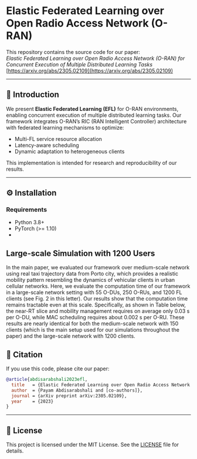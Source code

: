 # Elastic Federated Learning over Open Radio Access Network (O-RAN)  

This repository contains the source code for our paper:  
*Elastic Federated Learning over Open Radio Access Network (O-RAN) for Concurrent Execution of Multiple Distributed Learning Tasks*  
[https://arxiv.org/abs/2305.02109](https://arxiv.org/abs/2305.02109)

---

## 📖 Introduction  
We present **Elastic Federated Learning (EFL)** for O-RAN environments, enabling concurrent execution of multiple distributed learning tasks. Our framework integrates O-RAN’s RIC (RAN Intelligent Controller) architecture with federated learning mechanisms to optimize:  
- Multi-FL service resource allocation  
- Latency-aware scheduling  
- Dynamic adaptation to heterogeneous clients  

This implementation is intended for research and reproducibility of our results.  

---

## ⚙️ Installation  

### Requirements  
- Python 3.8+  
- PyTorch (>= 1.10)
- 

## Large-scale Simulation with 1200 Users

In the main paper, we evaluated our framework over medium-scale network using real taxi trajectory data from Porto city, which provides a realistic mobility pattern resembling the dynamics of vehicular clients in urban cellular networks. Here, we evaluate the computation time of our framework in a large-scale network setting with 55 O-DUs, 250 O-RUs, and 1200 FL clients (see Fig. 2 in this letter). Our results show that the computation time remains tractable even at this scale. Specifically, as shown in Table below, the near-RT slice and mobility management requires on average only 0.03 s per O-DU, while MAC scheduling requires about 0.002 s per O-RU. These results are nearly identical for both the medium-scale network with 150 clients (which is the main setup used for our simulations throughout the paper) and the large-scale network with 1200 clients.

## 📝 Citation  
If you use this code, please cite our paper:  

```bibtex
@article{abdisarabshali2023efl,
  title   = {Elastic Federated Learning over Open Radio Access Network (O-RAN) for Concurrent Execution of Multiple Distributed Learning Tasks},
  author  = {Payam Abdisarabshali and [co-authors]},
  journal = {arXiv preprint arXiv:2305.02109},
  year    = {2023}
}
```

---

## 📜 License  
This project is licensed under the MIT License. See the [LICENSE](LICENSE) file for details.  
